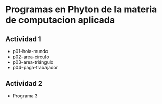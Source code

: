 # Programas en Phyton de la materia de computacion aplicada
## Actividad 1
- p01-hola-mundo
- p02-area-círculo 
- p03-area-triángulo
- p04-paga-trabajador
## Actividad 2
- Programa 3